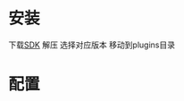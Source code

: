 # 安装
下载[SDK](https://developer-global.pico-interactive.com/sdk?deviceId=1&platformId=2&itemId=13)
解压
选择对应版本
移动到plugins目录
# 配置
